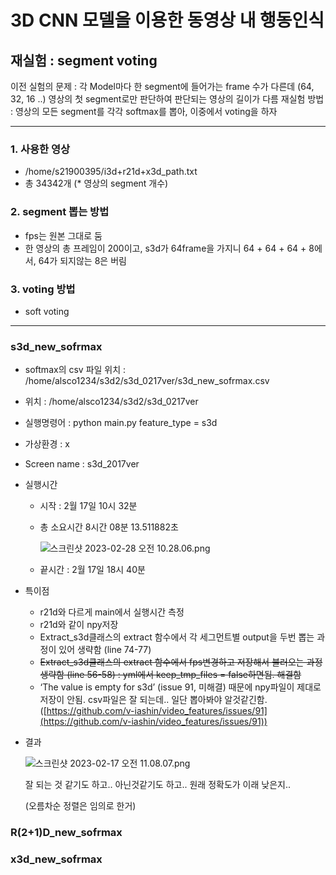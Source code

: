 # 3D CNN 모델을 이용한 동영상 내 행동인식

## 재실험 : segment voting

이전 실험의 문제 : 각 Model마다 한 segment에 들어가는 frame 수가 다른데 (64, 32, 16 ..) 영상의 첫 segment로만 판단하여 판단되는 영상의 길이가 다름
재실험 방법 : 영상의 모든 segment를 각각 softmax를 뽑아, 이중에서 voting을 하자

---

### 1. 사용한 영상

- /home/s21900395/i3d+r21d+x3d_path.txt
- 총 34342개 (* 영상의 segment 개수)

### 2. segment 뽑는 방법

- fps는 원본 그대로 둠
- 한 영상의 총 프레임이 200이고, s3d가 64frame을 가지니 64 + 64 + 64 + 8에서, 64가 되지않는 8은 버림

### 3. voting 방법

- soft voting

---

### s3d_new_sofrmax

- softmax의 csv 파일 위치 : /home/alsco1234/s3d2/s3d_0217ver/s3d_new_sofrmax.csv
- 위치 : /home/alsco1234/s3d2/s3d_0217ver
- 실행명령어 : python main.py feature_type = s3d
- 가상환경 : x
- Screen name : s3d_2017ver
- 실행시간
    - 시작 : 2월 17일 10시 32분
    - 총 소요시간 8시간 08분 13.511882초
        
        ![스크린샷 2023-02-28 오전 10.28.06.png](https://s3-us-west-2.amazonaws.com/secure.notion-static.com/60b69da1-83ee-45cb-9a4c-9b21659439ad/%E1%84%89%E1%85%B3%E1%84%8F%E1%85%B3%E1%84%85%E1%85%B5%E1%86%AB%E1%84%89%E1%85%A3%E1%86%BA_2023-02-28_%E1%84%8B%E1%85%A9%E1%84%8C%E1%85%A5%E1%86%AB_10.28.06.png)
        
    - 끝시간 : 2월 17일 18시 40분
- 특이점
    - r21d와 다르게 main에서 실행시간 측정
    - r21d와 같이 npy저장
    - Extract_s3d클래스의 extract 함수에서 각 세그먼트별 output을 두번 뽑는 과정이 있어 생략함 (line 74-77)
    - ~~Extract_s3d클래스의 extract 함수에서 fps변경하고 저장해서 불러오는 과정 생략함 (line 56-58) : yml에서 keep_tmp_files = false하면됨. 해결함~~
    - ‘The value is empty for s3d’ (issue 91, 미해결) 때문에 npy파일이 제대로 저장이 안됨. csv파일은 잘 되는데.. 일단 뽑아봐야 알것같긴함. ([https://github.com/v-iashin/video_features/issues/91](https://github.com/v-iashin/video_features/issues/91))
- 결과
    
    ![스크린샷 2023-02-17 오전 11.08.07.png](https://s3-us-west-2.amazonaws.com/secure.notion-static.com/5e4a3ff3-3212-4fb7-acd9-3f0828400184/%E1%84%89%E1%85%B3%E1%84%8F%E1%85%B3%E1%84%85%E1%85%B5%E1%86%AB%E1%84%89%E1%85%A3%E1%86%BA_2023-02-17_%E1%84%8B%E1%85%A9%E1%84%8C%E1%85%A5%E1%86%AB_11.08.07.png)
    
    잘 되는 것 같기도 하고.. 아닌것같기도 하고.. 원래 정확도가 이래 낮은지..
    
    (오름차순 정렬은 임의로 한거)

### R(2+1)D_new_sofrmax

### x3d_new_sofrmax